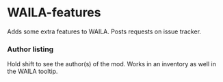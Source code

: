 WAILA-features
==============
Adds some extra features to WAILA. Posts requests on issue tracker.

### Author listing
Hold shift to see the author(s) of the mod. Works in an inventory as well in the WAILA tooltip.
